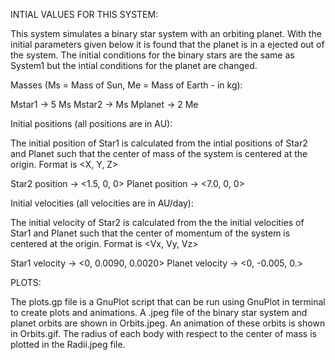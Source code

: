 INTIAL VALUES FOR THIS SYSTEM:

 This system simulates a binary star system with an orbiting planet. With the initial parameters given below it is found that the planet is in a ejected out of the system. The initial conditions for the binary stars are the same as System1 but the intial conditions for the planet are changed.  

 Masses (Ms = Mass of Sun, Me =  Mass of Earth - in kg):

  Mstar1 -> 5 Ms
  Mstar2 -> Ms
  Mplanet -> 2 Me 

 Initial positions (all positions are in AU):
 
  The initial position of Star1 is calculated from the intial positions of Star2 and Planet such that the center of mass of the system is centered at the origin. Format is <X, Y, Z>

  Star2 position -> <1.5, 0, 0>
  Planet position -> <7.0, 0, 0>

 Initial velocities (all velocities are in AU/day):

  The initial velocity of Star2 is calculated from the the initial velocities of Star1 and Planet such that the center of momentum of the system is centered at the origin. Format is <Vx, Vy, Vz>

  Star1 velocity -> <0, 0.0090, 0.0020>
  Planet velocity -> <0, -0.005, 0.>

PLOTS:

 The plots.gp file is a GnuPlot script that can be run using GnuPlot in terminal to create plots and animations. A .jpeg file of the binary star system and planet orbits are shown in Orbits.jpeg. An animation of these orbits is shown in Orbits.gif. The radius of each body with respect to the center of mass is plotted in the Radii.jpeg file.